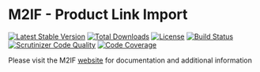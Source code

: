 # M2IF - Product Link Import

[![Latest Stable Version](https://img.shields.io/packagist/v/techdivision/import-product-link.svg?style=flat-square)](https://packagist.org/packages/techdivision/import-product-link) 
 [![Total Downloads](https://img.shields.io/packagist/dt/techdivision/import-product-link.svg?style=flat-square)](https://packagist.org/packages/techdivision/import-product-link)
 [![License](https://img.shields.io/packagist/l/techdivision/import-product-link.svg?style=flat-square)](https://packagist.org/packages/techdivision/import-product-link)
 [![Build Status](https://img.shields.io/travis/techdivision/import-product-link/master.svg?style=flat-square)](http://travis-ci.org/techdivision/import-product-link)
 [![Scrutinizer Code Quality](https://img.shields.io/scrutinizer/g/techdivision/import-product-link/master.svg?style=flat-square)](https://scrutinizer-ci.com/g/techdivision/import-product-link/?branch=master) [![Code Coverage](https://img.shields.io/scrutinizer/coverage/g/techdivision/import-product-link/master.svg?style=flat-square)](https://scrutinizer-ci.com/g/techdivision/import-product-link/?branch=master)

Please visit the M2IF [website](https://m2if.com) for documentation and additional information
